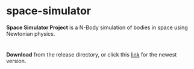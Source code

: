# space-simulator
**Space Simulator Project** is a N-Body simulation of bodies in space using Newtonian physics.
#
**Download** from the release directory, or click this [link](https://raw.githubusercontent.com/klark888/space-simulator/main/release/Space%20Simulator%20v2.1.1.jar) for the newest version.
